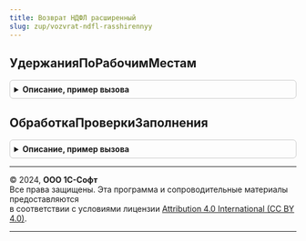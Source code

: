 ```yaml
---
title: Возврат НДФЛ расширенный
slug: zup/vozvrat-ndfl-rasshirennyy
---
```



## УдержанияПоРабочимМестам
<details style="margin: 1em 0; padding: 0.5em; border: 1px solid #ccc; border-radius: 6px;">

<summary style="font-weight: bold; cursor: pointer;">Описание, пример вызова</summary>

```bsl

Функция УдержанияПоРабочимМестам(РеквизитыДляПроведения) Экспорт
```

Пример вызова
```bsl
Результат = ВозвратНДФЛРасширенный.УдержанияПоРабочимМестам(РеквизитыДляПроведения) 
```
</details>

## ОбработкаПроверкиЗаполнения
<details style="margin: 1em 0; padding: 0.5em; border: 1px solid #ccc; border-radius: 6px;">

<summary style="font-weight: bold; cursor: pointer;">Описание, пример вызова</summary>

```bsl

Процедура ОбработкаПроверкиЗаполнения(Документ, Отказ, ПроверяемыеРеквизиты) Экспорт
```

Пример вызова
```bsl
ВозвратНДФЛРасширенный.ОбработкаПроверкиЗаполнения(Документ, Отказ, ПроверяемыеРеквизиты) 
```
</details>

---

© 2024, **ООО 1С-Софт**  
Все права защищены. Эта программа и сопроводительные материалы предоставляются  
в соответствии с условиями лицензии [Attribution 4.0 International (CC BY 4.0)](https://creativecommons.org/licenses/by/4.0/legalcode).

---
